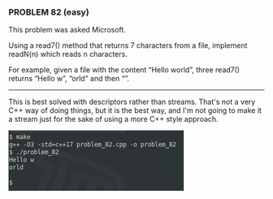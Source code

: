 ### PROBLEM 82 (easy)

This problem was asked Microsoft.

Using a read7() method that returns 7 characters from a file, implement readN(n) which reads n characters.

For example, given a file with the content “Hello world”, three read7() returns “Hello w”, “orld” and then “”.

---
This is best solved with descriptors rather than streams. That's not a very C++ way of doing things, but it is the best way, and I'm not going to make it a stream just for the sake of using a more C++ style approach.

![output](images/output.png "output")
